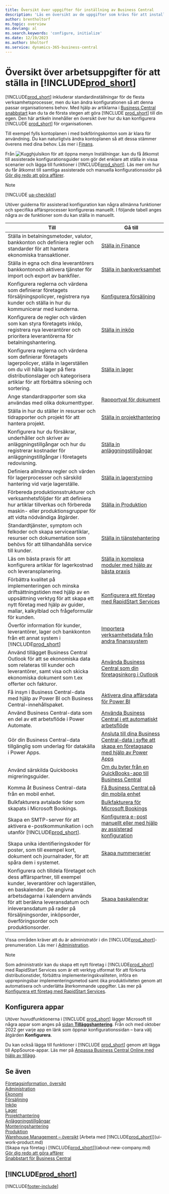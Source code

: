 ```yaml
---
title: Översikt över uppgifter för inställning av Business Central
description: 'Läs en översikt av de uppgifter som krävs för att installera, initialisera och konfigurera Business Central för att passa just dina behov.'
author: brentholtorf
ms.topic: overview
ms.devlang: al
ms.search.keywords: 'configure, initialize'
ms.date: 12/19/2023
ms.author: bholtorf
ms.service: dynamics-365-business-central
---
```

# Översikt över arbetsuppgifter för att ställa in [!INCLUDE[prod_short](includes/prod_short.md)]

[!INCLUDE[prod_short](includes/prod_short.md)] inkluderar standardinställningar för de flesta verksamhetsprocesser, men du kan ändra konfigurationen så att denna passar organisationens behov. Med hjälp av artiklarna i [Business Central snabbstart](quick-start-business-central.md) kan du ta de första stegen att göra [!INCLUDE [prod_short](includes/prod_short.md)] till din egen. Den här artikeln innehåller en översikt över hur du kan konfigurera [!INCLUDE [prod_short](includes/prod_short.md)] för organisationen.

Till exempel fylls kontoplanen i med bokföringskonton som är klara för användning. Du kan naturligtvis ändra kontoplanen så att dessa stämmer överens med dina behov. Läs mer i [Finans](finance.md).

Från ![Kugghjulsikon för att öppna menyn Inställningar.](media/ui-experience/settings_icon_small.png) kan du få åtkomst till assisterade konfigurationsguider som gör det enklare att ställa in vissa scenarier och lägga till funktioner i [!INCLUDE[prod_short](includes/prod_short.md)]. Läs mer om hur du får åtkomst till samtliga assisterade och manuella konfigurationssidor på [Gör dig redo att göra affärer](ui-get-ready-business.md).

> [!NOTE]
> [!INCLUDE [ua-checklist](includes/ua-checklist.md)]

Utöver guiderna för assisterad konfiguration kan några allmänna funktioner och specifika affärsprocesser konfigureras manuellt. I följande tabell anges några av de funktioner som du kan ställa in manuellt.

| Till | Gå till |
| --- | --- |
| Ställa in betalningsmetoder, valutor, bankkonton och definiera regler och standarder för att hantera ekonomiska transaktioner. |[Ställa in Finance](finance-setup-finance.md) |
| Ställa in egna och dina leverantörers bankkontonoch aktivera tjänster för import och export av bankfiler. |[Ställa in bankverksamhet](bank-setup-banking.md) |
| Konfigurera reglerna och värdena som definierar företagets försäljningspolicyer, registrera nya kunder och ställa in hur du kommunicerar med kunderna. |[Konfigurera försäljning](sales-setup-sales.md) |
| Konfigurera de regler och värden som kan styra företagets inköp, registrera nya leverantörer och prioritera leverantörerna för betalningshantering. |[Ställa in inköp](purchasing-setup-purchasing.md) |
| Konfigurera reglerna och värdena som definierar företagets lagerpolicyer, ställa in lagerställen om du vill hålla lager på flera distributionslager och kategorisera artiklar för att förbättra sökning och sortering. |[Ställa in lager](inventory-setup-inventory.md) |
|Ange standardrapporter som ska användas med olika dokumenttyper.|[Rapportval för dokument](across-report-selections.md)|
| Ställa in hur du ställer in resurser och tidrapporter och projekt för att hantera projekt. |[Ställa in projekthantering](projects-setup-projects.md) |
| Konfigurera hur du försäkrar, underhåller och skriver av anläggningstillgångar och hur du registrerar kostnader för anläggningstillgångar i företagets redovisning. |[Ställa in anläggningstillgångar](fa-setup.md) |
|Definiera allmänna regler och värden för lagerprocesser och särskild hantering vid varje lagerställe.|[Ställa in lagerstyrning](warehouse-setup-warehouse.md)|
|Förbereda produktionsstrukturer och verksamhetsföljder för att definiera hur artiklar tillverkas och förbereda maskin- eller produktionsgrupper för att vidta nödvändiga åtgärder.|[Ställa in Produktion](production-configure-production-processes.md)|
|Standardtjänster, symptom och felkoder och skapa serviceartiklar, resurser och dokumentation som behövs för att tillhandahålla service till kunder.|[Ställa in tjänstehantering](service-setup-service.md)|
|Läs om bästa praxis för att konfigurera artiklar för lagerkostnad och leveransplanering.|[Ställa in komplexa moduler med hjälp av bästa praxis](set-up-complex-application-areas-using-best-practices.md)|
|Förbättra kvalitet på implementeringen och minska driftsättningstiden med hjälp av en uppsättning verktyg för att skapa ett nytt företag med hjälp av guider, mallar, kalkylblad och frågeformulär för kunden.|[Konfigurera ett företag med RapidStart Services](admin-set-up-a-company-with-rapidstart.md)|
|Överför information för kunder, leverantörer, lager och bankkonton från ett annat system i [!INCLUDE[prod_short](includes/prod_short.md)]|[Importera verksamhetsdata från andra finanssystem](across-import-data-configuration-packages.md)|
|Använd tillägget Business Central Outlook för att se ekonomiska data som relateras till kunder och leverantörer, samt visa och skicka ekonomiska dokument som t.ex offerter och fakturor.|[Använda Business Central som din företagsinkorg i Outlook](admin-outlook.md)|
|Få insyn i Business Central-data med hjälp av Power BI och Business Central-innehållspaket.|[Aktivera dina affärsdata för Power BI](admin-powerbi.md)|
|Använd Business Central-data som en del av ett arbetsflöde i Power Automate.|[Använda Business Central i ett automatiskt arbetsflöde](across-how-use-financials-data-source-flow.md)|
|Gör din Business Central-data tillgänglig som underlag för datakälla i Power Apps.|[Ansluta till dina Business Central-data i syfte att skapa en företagsapp med hjälp av Power Apps](across-how-use-financials-data-source-powerapps.md)|
|Använd särskilda Quickbooks migreringsguider.|[Om du byter från en QuickBooks-app till Business Central](across-quickbooks-to-business-edition.md)|
|Komma åt Business Central-data från en mobil enhet.|[Få Business Central på din mobila enhet](install-mobile-app.md)|
|Bulkfakturera avtalade tider som skapats i Microsoft Bookings.|[Bulkfakturera för Microsoft Bookings](finance-bookings.md)|
|Skapa en SMTP-server för att aktivera e-postkommunikation i och utanför [!INCLUDE[prod_short](includes/prod_short.md)].| [Konfigurera e-post manuellt eller med hjälp av assisterad konfiguration](admin-how-setup-email.md)|
| Skapa unika identifieringskoder för poster, som till exempel kort, dokument och journalrader, för att spåra dem i systemet. |[Skapa nummerserier](ui-create-number-series.md) |
|Konfigurera och tilldela företaget och dess affärspartner, till exempel kunder, leverantörer och lagerställen, en baskalender. De angivna arbetsdagarna i kalendern används för att beräkna leveransdatum och inleveransdatum på rader på försäljningsorder, inköpsorder, överföringsorder och produktionsorder.|[Skapa baskalendrar](across-how-to-assign-base-calendars.md)|

Vissa områden kräver att du är administratör i din [!INCLUDE[prod_short](includes/prod_short.md)]-prenumeration. Läs mer i [Administration](admin-setup-and-administration.md).  

> [!NOTE]
> Som administratör kan du skapa ett nytt företag i [!INCLUDE[prod_short](includes/prod_short.md)] med RapidStart Services som är ett verktyg utformat för att förkorta distributionstider, förbättra implementeringskvaliteten, införa en upprepningsbar implementeringsmetod samt öka produktiviteten genom att automatisera och underlätta återkommande uppgifter. Läs mer på [Konfigurera ett företag med RapidStart Services](admin-set-up-a-company-with-rapidstart.md).

## Konfigurera appar

Utöver huvudfunktionerna i [!INCLUDE [prod_short](includes/prod_short.md)] lägger Microsoft till några appar som anges på [sidan **Tilläggshantering**](https://businesscentral.dynamics.com/?page=2500). Från och med oktober 2022 ger varje app en länk som öppnar konfigurationssidan – bara välj åtgärden **Konfigurera**.  

Du kan också lägga till funktioner i [!INCLUDE [prod_short](includes/prod_short.md)] genom att lägga till AppSource-appar. Läs mer på [Anpassa Business Central Online med hjälp av tillägg](ui-extensions.md).  

## Se även

[Företagsinformation, översikt](admin-company-information.md)  
[Administration](admin-setup-and-administration.md)  
[Ekonomi](finance.md)  
[Försäljning](sales-manage-sales.md)  
[Inköp](purchasing-manage-purchasing.md)  
[Lager](inventory-manage-inventory.md)  
[Projekthantering](projects-manage-projects.md)  
[Anläggningstillgångar](fa-manage.md)  
[Monteringshantering](assembly-assemble-items.md)  
[Produktion](production-manage-manufacturing.md)  
[Warehouse Management – översikt](design-details-warehouse-management.md)
[Arbeta med [!INCLUDE[prod_short](includes/prod_short.md)]](ui-work-product.md)  
[Skapa nya företag i [!INCLUDE[prod_short](includes/prod_short.md)]](about-new-company.md)  
[Gör dig redo att göra affärer](ui-get-ready-business.md)  
[Snabbstart för Business Central](quick-start-business-central.md)  

## [!INCLUDE[prod_short](includes/free_trial_md.md)]  

[!INCLUDE[footer-include](includes/footer-banner.md)]
